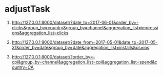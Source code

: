 # adjustTask
1. http://127.0.0.1:8000/dataset/?date_to=2017-06-01&order_by=-clicks&group_by=country&group_by=channel&aggregation_list=impressions&aggregation_list=clicks
2. http://127.0.0.1:8000/dataset/?date_from=2017-05-01&date_to=2017-05-31&order_by=date&group_by=date&aggregation_list=installs&os=ios

4. http://127.0.0.1:8000/dataset/?order_by=-cpi&group_by=channel&aggregation_list=cpi&aggregation_list=spend&country=CA